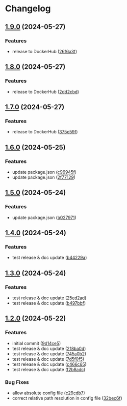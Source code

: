 # Changelog

## [1.9.0](https://github.com/flexydox/flexydox/compare/cli@v1.8.0...cli@v1.9.0) (2024-05-27)


### Features

* release to DockerHub ([26f6a3f](https://github.com/flexydox/flexydox/commit/26f6a3fb66a6edef0235e7cae5ed3cd31b62037b))

## [1.8.0](https://github.com/flexydox/flexydox/compare/cli@v1.7.0...cli@v1.8.0) (2024-05-27)


### Features

* release to DockerHub ([2dd2cbd](https://github.com/flexydox/flexydox/commit/2dd2cbd8a30e7880a89d82fb11fe796e27c22641))

## [1.7.0](https://github.com/flexydox/flexydox/compare/cli@v1.6.0...cli@v1.7.0) (2024-05-27)


### Features

* release to DockerHub ([375e59f](https://github.com/flexydox/flexydox/commit/375e59faeef39b8ae3c5b510a238ee9023f4dae3))

## [1.6.0](https://github.com/flexydox/flexydox/compare/cli@v1.5.0...cli@v1.6.0) (2024-05-25)


### Features

* update package.json ([c96945f](https://github.com/flexydox/flexydox/commit/c96945f08866445f7226b5d6efa3911f5ce77459))
* update package.json ([2f77129](https://github.com/flexydox/flexydox/commit/2f77129502207e4fa20d3bf91c098e0b1b35bec7))

## [1.5.0](https://github.com/flexydox/flexydox/compare/cli@v1.4.0...cli@v1.5.0) (2024-05-24)


### Features

* update package.json ([b027971](https://github.com/flexydox/flexydox/commit/b0279714359ee84cf0cf7e075bbda8d182f6f558))

## [1.4.0](https://github.com/flexydox/flexydox/compare/cli@v1.3.0...cli@v1.4.0) (2024-05-24)


### Features

* test release & doc update ([b44229a](https://github.com/flexydox/flexydox/commit/b44229a5a6dfcb99ee594e54c38ecffcde7e6155))

## [1.3.0](https://github.com/flexydox/flexydox/compare/cli@v1.2.0...cli@v1.3.0) (2024-05-24)


### Features

* test release & doc update ([25ed2ad](https://github.com/flexydox/flexydox/commit/25ed2adfa253525a191f911448f0d9c14479f7f8))
* test release & doc update ([b497bbf](https://github.com/flexydox/flexydox/commit/b497bbfb372bdfb8f7ae04368efaf05564c8051a))

## [1.2.0](https://github.com/flexydox/flexydox/compare/cli-v1.1.0...cli@v1.2.0) (2024-05-22)


### Features

* initial commit ([9d14ce5](https://github.com/flexydox/flexydox/commit/9d14ce5f73cea617374a04804ebbb1f2f487c047))
* test release & doc update ([218ba0d](https://github.com/flexydox/flexydox/commit/218ba0db81b57930a61f53a2c57a4d486e67a2d7))
* test release & doc update ([745a0b2](https://github.com/flexydox/flexydox/commit/745a0b2bb44328accf4f9e875e9f3dbb611abe18))
* test release & doc update ([7d5f0f5](https://github.com/flexydox/flexydox/commit/7d5f0f53ef1c93029b2f5fbee15c60197481a75c))
* test release & doc update ([c466c65](https://github.com/flexydox/flexydox/commit/c466c65859a7b3bfbca83ee11702019c1733842f))
* test release & doc update ([f2b8adc](https://github.com/flexydox/flexydox/commit/f2b8adc6757c9e32951d9f8c8109e54e48b4ea6d))


### Bug Fixes

* allow absolute config file ([c29cdb7](https://github.com/flexydox/flexydox/commit/c29cdb7915c66e98cface2d71bce5ae2dcf9350f))
* correct relative path resolution in config file ([32bec6f](https://github.com/flexydox/flexydox/commit/32bec6fac500711958231eb5cc502f2a52ceb4c4))
